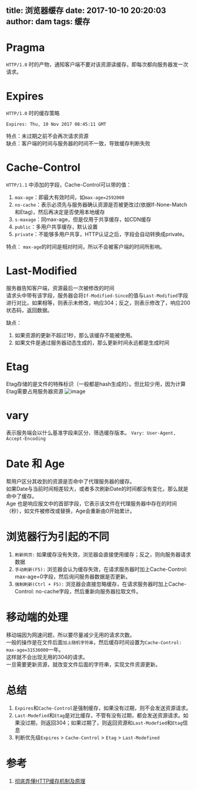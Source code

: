 title: 浏览器缓存
date: 2017-10-10 20:20:03
author: dam
tags: 缓存
---
# Pragma
`HTTP/1.0` 时的产物，通知客户端不要对该资源读缓存，即每次都向服务器发一次请求。

# Expires
`HTTP/1.0` 时的缓存策略
```
Expires: Thu, 10 Nov 2017 08:45:11 GMT
```
特点：未过期之前不会再次请求资源  
缺点：客户端的时间与服务器的时间不一致，导致缓存判断失败

# Cache-Control
`HTTP/1.1` 中添加的字段，Cache-Control可以带的值：
1. `max-age`：即最大有效时间，如`max-age=2592000`
2. `no-cache`：表示必须先与服务器确认资源是否被更改过(依据If-None-Match和Etag)，然后再决定是否使用本地缓存
3. `s-maxage`：同max-age，但是仅用于共享缓存，如CDN缓存
4. `public`：多用户共享缓存，默认设置
5. `private`：不能够多用户共享，HTTP认证之后，字段会自动转换成private。

特点： `max-age`的时间是相对时间，所以不会被客户端的时间所影响。

# Last-Modified
服务器告知客户端，资源最后一次被修改的时间  
请求头中带有该字段，服务器会将`If-Modified-Since`的值与`Last-Modified`字段进行对比，如果相等，则表示未修改，响应304；反之，则表示修改了，响应200状态码，返回数据。

缺点： 
1. 如果资源的更新不超过1秒，那么该缓存不能被使用。
2. 如果文件是通过服务器动态生成的，那么更新时间永远都是生成时间

# Etag
Etag存储的是文件的特殊标识（一般都是hash生成的）。但比较少用，因为计算Etag需要占用服务器资源
![image](https://camo.githubusercontent.com/3b71c14c562e33952fc734b0a9cafe4cbf506d5c/687474703a2f2f6c68627a696d6f2e6f73732d636e2d7368656e7a68656e2e616c6979756e63732e636f6d2f657461672e706e67)

# vary
表示服务端会以什么基准字段来区分、筛选缓存版本。
`Vary: User-Agent, Accept-Encoding`

# Date 和 Age
帮用户区分其收到的资源是否命中了代理服务器的缓存。  
如果Date与当前时间相差较大，或者多次刷新Date的时间都没有变化，那么就是命中了缓存。  
Age 也是响应报文中的首部字段，它表示该文件在代理服务器中存在的时间（秒），如文件被修改或替换，Age会重新由0开始累计。

# 浏览器行为引起的不同
1. `刷新网页:` 如果缓存没有失效，浏览器会直接使用缓存；反之，则向服务器请求数据
2. `手动刷新(F5):` 浏览器会认为缓存失效，在请求服务器时加上Cache-Control: max-age=0字段，然后询问服务器数据是否更新。
3. `强制刷新(Ctrl + F5):` 浏览器会直接忽略缓存，在请求服务器时加上Cache-Control: no-cache字段，然后重新向服务器拉取文件。

# 移动端的处理
移动端因为网速问题，所以要尽量减少无用的请求次数。  
一般的操作是在文件后面`加上随机字符串`，然后缓存时间设置为`Cache-Control: max-age=31536000`一年。  
这样就不会出现无用的304的请求。  
一旦需要更新资源，就改变文件后面的字符串，实现文件资源更新。

# 总结
1. `Expires`和`Cache-Control`是强制缓存，如果没有过期，则不会发送资源请求。
2. `Last-Modefied`和`Etag`是对比缓存，不管有没有过期，都会发送资源请求。如果没过期，则返回304；如果过期了，则返回资源和`Last-Modefied`和`Etag`信息
3. 判断优先级`Expires` > `Cache-Control` > `Etag` > `Last-Modefined`

# 参考
1. [彻底弄懂HTTP缓存机制及原理](http://www.cnblogs.com/chenqf/p/6386163.html)